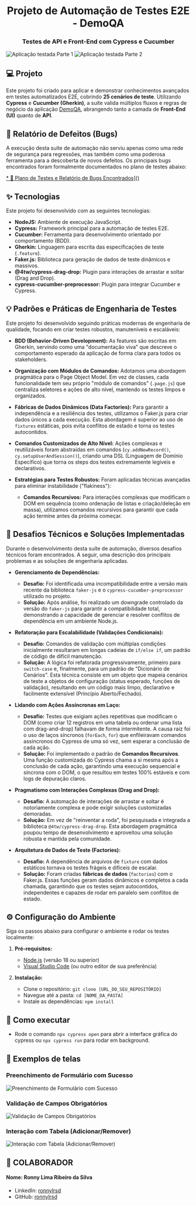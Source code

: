 <h1 align="center">Projeto de Automação de Testes E2E - DemoQA</h1>

<h3 align="center">Testes de API e Front-End com Cypress e Cucumber</h3>

![Aplicação testada Parte 1](https://github.com/user-attachments/assets/c8164350-ad1a-4bd1-bb0f-f90901112910)
![Aplicação testada Parte 2](https://github.com/user-attachments/assets/b000d218-b2bd-465b-a96b-a604846e4205)
<br>

## 💻 Projeto

Este projeto foi criado para aplicar e demonstrar conhecimentos avançados em testes automatizados E2E, cobrindo **25 cenários de teste**. Utilizando **Cypress** e **Cucumber (Gherkin)**, a suíte valida múltiplos fluxos e regras de negócio da aplicação [DemoQA](https://demoqa.com), abrangendo tanto a camada de **Front-End (UI)** quanto de **API**.

## 🐞 Relatório de Defeitos (Bugs)

A execução desta suíte de automação não serviu apenas como uma rede de segurança para regressões, mas também como uma poderosa ferramenta para a descoberta de novos defeitos. Os principais bugs encontrados foram formalmente documentados no plano de testes abaixo:

<a href="https://docs.google.com/document/d/1n-_H8MgSUJgroqRIZQteq7N6_WKkI-uv4FH6c6gPZyA/edit?usp=sharing" target="_blank">
    * 📄 Plano de Testes e Relatório de Bugs Encontrados]()
</a>

## ✨ Tecnologias

Este projeto foi desenvolvido com as seguintes tecnologias:

- **NodeJS:** Ambiente de execução JavaScript.
- **Cypress:** Framework principal para a automação de testes E2E.
- **Cucumber:** Ferramenta para desenvolvimento orientado por comportamento (BDD).
- **Gherkin:** Linguagem para escrita das especificações de teste (`.feature`).
- **Faker.js:** Biblioteca para geração de dados de teste dinâmicos e massivos.
- **@4tw/cypress-drag-drop:** Plugin para interações de arrastar e soltar (Drag and Drop).
- **cypress-cucumber-preprocessor:** Plugin para integrar Cucumber e Cypress.

## 💡 Padrões e Práticas de Engenharia de Testes

Este projeto foi desenvolvido seguindo práticas modernas de engenharia de qualidade, focando em criar testes robustos, manuteníveis e escaláveis:

- **BDD (Behavior-Driven Development):** As features são escritas em Gherkin, servindo como uma "documentação viva" que descreve o comportamento esperado da aplicação de forma clara para todos os stakeholders.

- **Organização com Módulos de Comandos:** Adotamos uma abordagem pragmática para o Page Object Model. Em vez de classes, cada funcionalidade tem seu próprio "módulo de comandos" (`.page.js`) que centraliza seletores e ações de alto nível, mantendo os testes limpos e organizados.

- **Fábricas de Dados Dinâmicos (Data Factories):** Para garantir a independência e a resiliência dos testes, utilizamos o Faker.js para criar dados únicos a cada execução. Esta abordagem é superior ao uso de `fixtures` estáticas, pois evita conflitos de estado e torna os testes autocontidos.

- **Comandos Customizados de Alto Nível:** Ações complexas e reutilizáveis foram abstraídas em comandos (`cy.addNewRecord()`, `cy.setupUserAndSession()`), criando uma DSL (Linguagem de Domínio Específico) que torna os steps dos testes extremamente legíveis e declarativos.

- **Estratégias para Testes Robustos:** Foram aplicadas técnicas avançadas para eliminar instabilidade ("flakiness"):
    - **Comandos Recursivos:** Para interações complexas que modificam o DOM em sequência (como ordenação de listas e criação/deleção em massa), utilizamos comandos recursivos para garantir que cada ação termine antes da próxima começar.

## 🧠 Desafios Técnicos e Soluções Implementadas

Durante o desenvolvimento desta suíte de automação, diversos desafios técnicos foram encontrados. A seguir, uma descrição dos principais problemas e as soluções de engenharia aplicadas.

* **Gerenciamento de Dependências:**
    * **Desafio:** Foi identificada uma incompatibilidade entre a versão mais recente da biblioteca `faker-js` e o `cypress-cucumber-preprocessor` utilizado no projeto.
    * **Solução:** Após análise, foi realizado um downgrade controlado da versão do `faker-js` para garantir a compatibilidade total, demonstrando a capacidade de gerenciar e resolver conflitos de dependência em um ambiente Node.js.

* **Refatoração para Escalabilidade (Validações Condicionais):**
    * **Desafio:** Comandos de validação com múltiplas condições inicialmente resultaram em longas cadeias de `if/else if`, um padrão de código de difícil manutenção.
    * **Solução:** A lógica foi refatorada progressivamente, primeiro para `switch-case` e, finalmente, para um padrão de "Dicionário de Cenários". Esta técnica consiste em um objeto que mapeia cenários de teste a objetos de configuração (status esperado, funções de validação), resultando em um código mais limpo, declarativo e facilmente extensível (Princípio Aberto/Fechado).

* **Lidando com Ações Assíncronas em Laço:**
    * **Desafio:** Testes que exigiam ações repetitivas que modificam o DOM (como criar 12 registros em uma tabela ou ordenar uma lista com drag-and-drop) falhavam de forma intermitente. A causa raiz foi o uso de laços síncronos (`forEach`, `for`) que enfileiravam comandos assíncronos do Cypress de uma só vez, sem esperar a conclusão de cada ação.
    * **Solução:** Foi implementado o padrão de **Comandos Recursivos**. Uma função customizada do Cypress chama a si mesma após a conclusão de cada ação, garantindo uma execução sequencial e síncrona com o DOM, o que resultou em testes 100% estáveis e com logs de depuração claros.

* **Pragmatismo com Interações Complexas (Drag and Drop):**
    * **Desafio:** A automação de interações de arrastar e soltar é notoriamente complexa e pode exigir soluções customizadas demoradas.
    * **Solução:** Em vez de "reinventar a roda", foi pesquisada e integrada a biblioteca `@4tw/cypress-drag-drop`. Esta abordagem pragmática poupou tempo de desenvolvimento e aproveitou uma solução robusta e mantida pela comunidade.

* **Arquitetura de Dados de Teste (Factories):**
    * **Desafio:** A dependência de arquivos de `fixture` com dados estáticos tornava os testes frágeis e difíceis de escalar.
    * **Solução:** Foram criadas **fábricas de dados** (`factories`) com o Faker.js. Essas funções geram dados dinâmicos e completos a cada chamada, garantindo que os testes sejam autocontidos, independentes e capazes de rodar em paralelo sem conflitos de estado.

## ⚙️ Configuração do Ambiente
Siga os passos abaixo para configurar o ambiente e rodar os testes localmente:

1.  **Pré-requisitos:**
    - [Node.js](https://nodejs.org/en/) (versão 18 ou superior)
    - [Visual Studio Code](https://code.visualstudio.com/) (ou outro editor de sua preferência)

2.  **Instalação:**
    - Clone o repositório: `git clone [URL_DO_SEU_REPOSITÓRIO]`
    - Navegue até a pasta: `cd [NOME_DA_PASTA]`
    - Instale as dependências: `npm install`

## 🚀 Como executar

- Rode o comando `npx cypress open` para abrir a interface gráfica do cypress ou `npx cypress run` para rodar em background.

## 📱 Exemplos de telas

### Preenchimento de Formulário com Sucesso
![Preenchimento de Formulário com Sucesso](https://github.com/user-attachments/assets/f1a2807c-70e8-4b44-8ca2-33943d708c4d)

### Validação de Campos Obrigatórios
![Validação de Campos Obrigatórios](https://github.com/user-attachments/assets/24a0017b-1cf7-4313-ba2f-f05f13578efe)

### Interação com Tabela (Adicionar/Remover)
![Interação com Tabela (Adicionar/Remover)](https://github.com/user-attachments/assets/e6dde930-097d-4c89-a9ac-d33c4f9ef5ed)

## 👷 COLABORADOR

#### Nome: Ronny Lima Ribeiro da Silva
- LinkedIn: [ronnylrsd](https://www.linkedin.com/in/ronnylrsd/)
- GitHub: [ronnylrsd](https://github.com/ronnylrsd)

